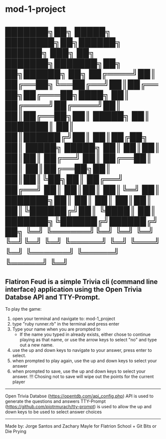 # mod-1-project

███████╗██╗      █████╗ ████████╗██╗██████╗  ██████╗ ███╗   ██╗    ███████╗███████╗██╗   ██╗██████╗ ██╗
██╔════╝██║     ██╔══██╗╚══██╔══╝██║██╔══██╗██╔═══██╗████╗  ██║    ██╔════╝██╔════╝██║   ██║██╔══██╗██║
█████╗  ██║     ███████║   ██║   ██║██████╔╝██║   ██║██╔██╗ ██║    █████╗  █████╗  ██║   ██║██║  ██║██║
██╔══╝  ██║     ██╔══██║   ██║   ██║██╔══██╗██║   ██║██║╚██╗██║    ██╔══╝  ██╔══╝  ██║   ██║██║  ██║╚═╝
██║     ███████╗██║  ██║   ██║   ██║██║  ██║╚██████╔╝██║ ╚████║    ██║     ███████╗╚██████╔╝██████╔╝██╗
╚═╝     ╚══════╝╚═╝  ╚═╝   ╚═╝   ╚═╝╚═╝  ╚═╝ ╚═════╝ ╚═╝  ╚═══╝    ╚═╝     ╚══════╝ ╚═════╝ ╚═════╝ ╚═╝
 ============================================================================================================================                                                                                                                  
Flatiron Feud is a simple Trivia cli (command line interface) application using the Open Trivia Databse API and TTY-Prompt.
---------------------------------------------------------------------------------------------------------------------------

To play the game:
1) open your terminal and navigate to: mod-1_project
2) type "ruby runner.rb" in the terminal and press enter
3) Type your name when you are prompted to 
    - If the name you typed in already exists, either chose to continue playing as that name, or use the arrow keys to select "no" and type out a new name.
4) use the up and down keys to navigate to your answer, press enter to select.
5) when prompted to play again, use the up and down keys to select your answer
6) when prompted to save, use the up and down keys to select your answer.
    !!! Chosing not to save will wipe out the points for the current player

------------------------------------------------------------------------------------------------------------------------------

Open Trivia Databse (https://opentdb.com/api_config.php) API is used to generate the questions and answers
TTY-Prompt (https://github.com/piotrmurach/tty-prompt) is used to allow the up and down keys to be used to select answer choices

--------------------------------------------------------------------------------------------------------------------------------

Made by: Jorge Santos and Zachary Mayle
for Flatrion School + Git Bits or Die Prying